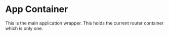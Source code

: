 # App Container

This is the main application wrapper. This holds the current router container which
is only one.
